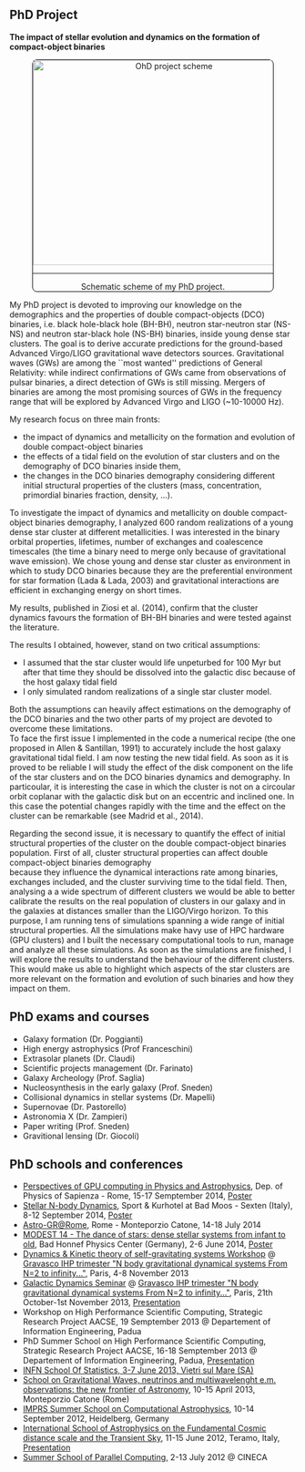 <!-- 
.. link: 
.. description: 
.. tags: 
.. date: 2013/10/31 09:14:34
.. title: PhD
.. slug: phd
-->

## PhD Project

**The impact of stellar evolution and dynamics on the formation of 
compact-object binaries**

<center>
<figure>
<div style="border:1px solid black;border-radius: 8px">
<!--![GPU Rome slide](../../files/ziosi-GPU-Rome.gif "Presentation of my poster at a conference in Rome in 2014 that summarize my research.")-->
<img src="../../files/PhDProjectScheme.svg" alt="OhD project scheme" style="width:480px;height:360px">
<figcaption>
<hr> Schematic scheme of my PhD project.
</figcaption>
</div>
</figure>

</center>

My PhD project is devoted to improving our knowledge on the demographics 
and the properties of double compact-objects (DCO) binaries, i.e. black hole-black hole (BH-BH), 
neutron star-neutron star (NS-NS) and neutron star-black hole (NS-BH) binaries, inside young dense star clusters.
The goal is to derive accurate predictions for the ground-based Advanced Virgo/LIGO gravitational wave detectors sources.
Gravitational waves (GWs) are among the ``most wanted'' predictions of General 
Relativity: while indirect confirmations of GWs came from observations of pulsar 
binaries, a direct detection of GWs is still missing.
Mergers of binaries 
are among the most promising sources of GWs in the frequency range that will be 
explored by Advanced Virgo and LIGO (~10-10000 Hz). 

My research focus on three main fronts: 

* the impact of dynamics and metallicity on 
the formation and evolution of double compact-object binaries
* the effects 
of a tidal field on the evolution of star clusters and on the
demography of DCO binaries inside them, 
* the changes in the DCO binaries demography 
considering different initial structural properties of the clusters (mass, concentration,
primordial binaries fraction, density, ...).

To investigate the impact of dynamics and metallicity on double compact-object binaries demography, 
I analyzed 600 random realizations of a young dense star cluster at different metallicities. 
I was interested in the binary orbital properties, lifetimes, number of exchanges and coalescence timescales 
(the time a binary need to merge only because of gravitational wave emission).
We chose young and dense star cluster as environment in which to study DCO binaries 
because they are the preferential 
environment for star formation (Lada & Lada, 2003) and gravitational interactions are efficient in exchanging 
energy on short times. 

My results, published in Ziosi et al. (2014), confirm that the cluster dynamics 
favours the formation of BH-BH binaries and were tested against the literature.    

The results I obtained, however, stand on two critical assumptions: 

* I assumed that the 
star cluster would life unpeturbed for 100 Myr but after that time they should be 
dissolved into the galactic disc because of the host galaxy tidal field
* I only simulated random realizations of a single star cluster model.

Both the assumptions can heavily affect estimations on the demography of the DCO binaries 
and the two other parts of my project are devoted to overcome these limitations.    
To face the first issue I implemented in the code
a numerical recipe (the one proposed in Allen & Santillan, 1991) to accurately include the host galaxy gravitational tidal field. 
I am now testing the new tidal field. As soon as it is proved to 
be reliable I will study the effect of the disk component on the life 
of the star clusters and on the DCO binaries dynamics and demography.
In particoular, it is interesting the case in which the cluster is not on a circoular orbit 
coplanar with the galactic disk but on an eccentric and inclined one.
In this case the potential changes rapidly with the time and the effect on the cluster can be 
remarkable (see Madrid et al., 2014).

Regarding the second issue, it is necessary to quantify the effect of initial 
structural properties of the cluster on the double compact-object binaries population.
First of all, cluster structural properties can affect double compact-object binaries demography  
because they influence the dynamical interactions rate among binaries, exchanges included, 
and the cluster surviving time to the tidal field.
Then, analysing a a wide spectrum of different clusters we would be able to 
better calibrate the results on the real population of clusters in our galaxy and 
in the galaxies at distances smaller than the LIGO/Virgo horizon.
To this purpose, I am running tens of simulations spanning a wide range of initial 
structural properties.  All the simulations make havy use of HPC hardware (GPU clusters) and 
I built the necessary computational tools to run, manage and analyze all these simulations.
As soon as the simulations are finished, I will explore the results to understand the behaviour of the different clusters.
This would make us able to highlight which aspects of the star clusters 
are more relevant on the formation and evolution of such binaries and how they impact on them.



## PhD exams and courses 

* Galaxy formation (Dr. Poggianti)
* High energy astrophysics (Prof Franceschini)
* Extrasolar planets (Dr. Claudi)
* Scientific projects management (Dr. Farinato)
* Galaxy Archeology (Prof. Saglia)
* Nucleosynthesis in the early galaxy (Prof. Sneden)
* Collisional dynamics in stellar systems (Dr. Mapelli)
* Supernovae (Dr. Pastorello)
* Astronomia X (Dr. Zampieri)
* Paper writing (Prof. Sneden)
* Gravitional lensing (Dr. Giocoli)

## PhD schools and conferences

* [Perspectives of GPU computing in Physics and Astrophysics](http://www.roma1.infn.it/conference/GPU2014/), Dep. of Physics of Sapienza - Rome, 15-17 Semptember 2014, [Poster](../files/Presentations/2014-ZiosiRomaGPU)
* [Stellar N-body Dynamics](http://www.sexten-cfa.eu/conferences/2014/details/42-stellar-n-body-dynamics), Sport & Kurhotel at Bad Moos - Sexten (Italy), 8-12 September 2014, [Poster](../files/Presentations/2014-ZiosiSestoNBody.pdf)
* [Astro-GR@Rome](http://members.aei.mpg.de/amaro-seoane/astro-gr-rome), Rome - Monteporzio Catone, 14-18 July 2014
* [MODEST 14 - The dance of stars: dense stellar systems from infant to old](http://www.astro.uni-bonn.de/~sambaran/DS2014/), Bad Honnef Physics Center (Germany), 2-6 June 2014, [Poster](../files/Presentations/2014-ZiosiMODEST14.pdf)
* [Dynamics & Kinetic theory of self-gravitating systems Workshop](http://uma.ensta-paristech.fr/conf/gravasco/W2.html) @ [Gravasco IHP trimester "N body gravitational dynamical systems From N=2 to infinity..."](http://uma.ensta-paristech.fr/conf/gravasco/home.html), Paris, 4-8 November 2013
* [Galactic Dynamics Seminar](http://uma.ensta-paristech.fr/conf/gravasco/P3.html) @ [Gravasco IHP trimester "N body gravitational 
dynamical systems From N=2 to infinity..."](http://uma.ensta-paristech.fr/conf/gravasco/home.html), Paris, 21th October-1st November 2013, [Presentation](../files/Presentations/2013-11-08-Gravasco-Ziosi_NO_appendix.pdf)
* Workshop on High Performance Scientific Computing, Strategic Research Project AACSE, 19 Semptember 2013 @ Departement of Information Engineering, Padua
* PhD Summer School on High Performance Scientific Computing, Strategic Research Project AACSE, 16-18 Semptember 2013 @ Departement of Information Engineering, Padua, [Presentation]()
* [INFN School Of Statistics, 3-7 June 2013, Vietri sul Mare (SA)](http://agenda.infn.it/conferenceDisplay.py?confId=5719)
* [School on Gravitational Waves, neutrinos 
and multiwavelenght e.m. observations: the new frontier of Astronomy](http://www.roma1.infn.it/teongrav/VESF/SCHOOL2013_WEBSITE/Vesf_School.html), 10-15 April 2013, Monteporzio Catone (Rome)
* [IMPRS Summer School on Computational Astrophysics](http://www.mpia.de/imprs-hd/SummerSchools/2012/), 10-14 September 2012, Heidelberg, Germany
* [International School of Astrophysics on the Fundamental Cosmic distance scale and the Transient Sky](http://isa2012.oa-teramo.inaf.it/index.php/home), 11-15 June 2012, Teramo, Italy, [Presentation]()
* [Summer School of Parallel Computing](http://www.cineca.it/it/content/summer-school-parallel-computing), 2-13 July 2012 @ CINECA


